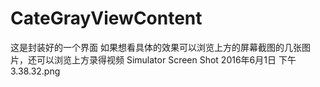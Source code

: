 # CateGrayViewContent
这是封装好的一个界面    如果想看具体的效果可以浏览上方的屏幕截图的几张图片，还可以浏览上方录得视频
Simulator Screen Shot 2016年6月1日 下午3.38.32.png